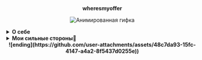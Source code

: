 <div align="center">
  <b>wheresmyoffer</b>

</div>
<div align="center">

![Анимированная гифка](https://media1.tenor.com/m/oihs1KqyDbgAAAAC/dota-2-dota.gif)
</div>
<details>
<summary><b> О себе </summary>
🤓Я михаил мне 20 лет. Родом из города Качканар. Переехал в екатеринбург в 2016 году.
Закончил музыкальную школу, общеоброзавательную №25, Уральский Политехнический колледж.
Учебная программа моей специальности была посвещана устроству </b>


<details>
<summary><b>🔧 1. «Железо» (Аппаратная часть)</b></summary>

- Собирать, настраивать и модернизировать ПК, серверы
- Диагностировать и ремонтировать компоненты
- Работать с периферией
</details>

<details>
<summary><b>💻 2. «Софт» (Программная часть)</b></summary>

- Устанавливать, настраивать и администрировать ОС
- Работать с драйверами и служебными программами
- Основам администрирования сетей
</details>

<details>
<summary><b>🌐 3. Сети и коммуникации</b></summary>

- Монтировать, настраивать и обслуживать ЛВС
- Работать с сетевым оборудованием
</details>

<details>
<summary><b>🔌 4. Микропроцессорная техника</b></summary>

- Разрабатывать микропроцессорные системы (Arduino)
- Создавать умные устройства и системы автоматизации
</details>

<details>
<summary><b>📐 5. Инжиниринг и проектирование</b></summary>

- Читать и создавать электрические схемы
- Рассчитывать параметры компонентов
</details>
  
  По окончанию учебы в колледже получил специальность техник по обслуживани ЭВМ. 
  
</summary>

  

</div>



</details>
<details>
<summary><b> Мои сильные стороны💪 </summary>

  - Сильная стресоустойчивотсть
  - Высокая комуникабельность
  - 
- 
  В
</details>



<div align="center">
![ending](https://github.com/user-attachments/assets/48c7da93-15fc-4147-a4a2-8f5437d0255e))
</div>  

